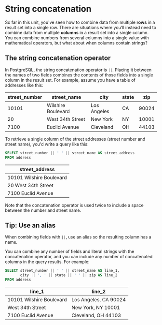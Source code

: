 # String concatenation

So far in this unit, you've seen how to combine data from multiple **rows** in a result set into a single row. There are situations where you'll instead need to combine data from multiple **columns** in a result set into a single column. You can combine numbers from several columns into a single value with mathematical operators, but what about when columns contain strings?

## The string concatenation operator

In PostgreSQL, the string concatenation operator is `||`. Placing it between the names of two fields combines the contents of those fields into a single column in the result set. For example, assume you have a table of addresses like this:

| **street_number** | **street_name**    | **city**    | **state** | **zip** |
| ----------------- | ------------------ | ----------- | --------- | ------- |
| 10101             | Wilshire Boulevard | Los Angeles | CA        | 90024   |
| 20                | West 34th Street   | New York    | NY        | 10001   |
| 7100              | Euclid Avenue      | Cleveland   | OH        | 44103   |

To retrieve a single column of the street addresses (street number and street name), you'd write a query like this:

```sql
SELECT street_number || ' ' || street_name AS street_address
FROM address
```

| **street_address**       |
| ------------------------ |
| 10101 Wilshire Boulevard |
| 20 West 34th Street      |
| 7100 Euclid Avenue       |

Note that the concatenation operator is used twice to include a space between the number and street name.

## Tip: Use an alias

When combining fields with `||`, use an alias so the resulting column has a name.

You can combine any number of fields and literal strings with the concatenation operator, and you can include any number of concatenated columns in the query results. For example:

```sql
SELECT street_number || ' ' || street_name AS line_1,
       city || ', ' || state || ' ' || zip AS line_2
FROM address
```

| line_1                   | line_2                |
| ------------------------ | --------------------- |
| 10101 Wilshire Boulevard | Los Angeles, CA 90024 |
| West 34th Street         | New York, NY 10001    |
| 7100 Euclid Avenue       | Cleveland, OH 44103   |
